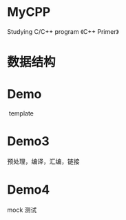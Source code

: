 # MyCPP
Studying C/C++ program  《C++ Primer》

# 数据结构

# Demo 
  template
  
# Demo3
  预处理，编译，汇编，链接

# Demo4
  mock 测试
